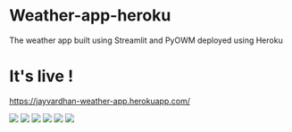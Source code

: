 # Weather-app-heroku
The weather app built using Streamlit and PyOWM deployed using Heroku 

# It's live !
https://jayvardhan-weather-app.herokuapp.com/

<img src="https://img.shields.io/github/forks/ComputerScientist-01/Weather-app-heroku"/>
<img src="https://img.shields.io/github/stars/ComputerScientist-01/Weather-app-heroku"/>
<img src="https://img.shields.io/github/issues-pr-closed/ComputerScientist-01/Weather-app-heroku"/>
<img src="https://img.shields.io/github/languages/count/ComputerScientist-01/Weather-app-heroku"/>
<img src="https://img.shields.io/github/languages/top/ComputerScientist-01/Weather-app-heroku"/>
<img src="https://img.shields.io/github/repo-size/ComputerScientist-01/Weather-app-heroku"/>


